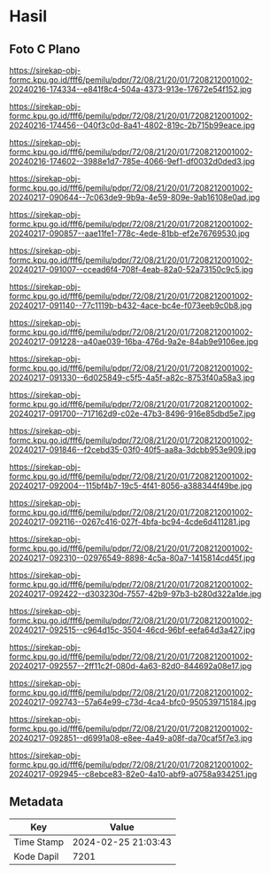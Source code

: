 # Hasil

## Foto C Plano

https://sirekap-obj-formc.kpu.go.id/fff6/pemilu/pdpr/72/08/21/20/01/7208212001002-20240216-174334--e841f8c4-504a-4373-913e-17672e54f152.jpg

https://sirekap-obj-formc.kpu.go.id/fff6/pemilu/pdpr/72/08/21/20/01/7208212001002-20240216-174456--040f3c0d-8a41-4802-819c-2b715b99eace.jpg

https://sirekap-obj-formc.kpu.go.id/fff6/pemilu/pdpr/72/08/21/20/01/7208212001002-20240216-174602--3988e1d7-785e-4066-9ef1-df0032d0ded3.jpg

https://sirekap-obj-formc.kpu.go.id/fff6/pemilu/pdpr/72/08/21/20/01/7208212001002-20240217-090644--7c063de9-9b9a-4e59-809e-9ab16108e0ad.jpg

https://sirekap-obj-formc.kpu.go.id/fff6/pemilu/pdpr/72/08/21/20/01/7208212001002-20240217-090857--aae11fe1-778c-4ede-81bb-ef2e76769530.jpg

https://sirekap-obj-formc.kpu.go.id/fff6/pemilu/pdpr/72/08/21/20/01/7208212001002-20240217-091007--ccead6f4-708f-4eab-82a0-52a73150c9c5.jpg

https://sirekap-obj-formc.kpu.go.id/fff6/pemilu/pdpr/72/08/21/20/01/7208212001002-20240217-091140--77c1119b-b432-4ace-bc4e-f073eeb9c0b8.jpg

https://sirekap-obj-formc.kpu.go.id/fff6/pemilu/pdpr/72/08/21/20/01/7208212001002-20240217-091228--a40ae039-16ba-476d-9a2e-84ab9e9106ee.jpg

https://sirekap-obj-formc.kpu.go.id/fff6/pemilu/pdpr/72/08/21/20/01/7208212001002-20240217-091330--6d025849-c5f5-4a5f-a82c-8753f40a58a3.jpg

https://sirekap-obj-formc.kpu.go.id/fff6/pemilu/pdpr/72/08/21/20/01/7208212001002-20240217-091700--717162d9-c02e-47b3-8496-916e85dbd5e7.jpg

https://sirekap-obj-formc.kpu.go.id/fff6/pemilu/pdpr/72/08/21/20/01/7208212001002-20240217-091846--f2cebd35-03f0-40f5-aa8a-3dcbb953e909.jpg

https://sirekap-obj-formc.kpu.go.id/fff6/pemilu/pdpr/72/08/21/20/01/7208212001002-20240217-092004--115bf4b7-19c5-4f41-8056-a388344f49be.jpg

https://sirekap-obj-formc.kpu.go.id/fff6/pemilu/pdpr/72/08/21/20/01/7208212001002-20240217-092116--0267c416-027f-4bfa-bc94-4cde6d411281.jpg

https://sirekap-obj-formc.kpu.go.id/fff6/pemilu/pdpr/72/08/21/20/01/7208212001002-20240217-092310--02976549-8898-4c5a-80a7-1415814cd45f.jpg

https://sirekap-obj-formc.kpu.go.id/fff6/pemilu/pdpr/72/08/21/20/01/7208212001002-20240217-092422--d303230d-7557-42b9-97b3-b280d322a1de.jpg

https://sirekap-obj-formc.kpu.go.id/fff6/pemilu/pdpr/72/08/21/20/01/7208212001002-20240217-092515--c964d15c-3504-46cd-96bf-eefa64d3a427.jpg

https://sirekap-obj-formc.kpu.go.id/fff6/pemilu/pdpr/72/08/21/20/01/7208212001002-20240217-092557--2ff11c2f-080d-4a63-82d0-844692a08e17.jpg

https://sirekap-obj-formc.kpu.go.id/fff6/pemilu/pdpr/72/08/21/20/01/7208212001002-20240217-092743--57a64e99-c73d-4ca4-bfc0-950539715184.jpg

https://sirekap-obj-formc.kpu.go.id/fff6/pemilu/pdpr/72/08/21/20/01/7208212001002-20240217-092851--d6991a08-e8ee-4a49-a08f-da70caf5f7e3.jpg

https://sirekap-obj-formc.kpu.go.id/fff6/pemilu/pdpr/72/08/21/20/01/7208212001002-20240217-092945--c8ebce83-82e0-4a10-abf9-a0758a934251.jpg


## Metadata

| Key        | Value               |
| ---------- | ------------------- |
| Time Stamp | 2024-02-25 21:03:43 |
| Kode Dapil | 7201                |



